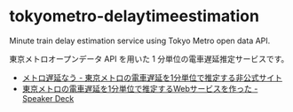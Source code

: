 # tokyometro-delaytimeestimation

Minute train delay estimation service using Tokyo Metro open data API.

東京メトロオープンデータ API を用いた 1 分単位の電車遅延推定サービスです。

- [メトロ遅延なう - 東京メトロの電車遅延を1分単位で推定する非公式サイト](https://kram.nyamikan.net/metro_delay_now/)
- [東京メトロの電車遅延を1分単位で推定するWebサービスを作った - Speaker Deck](https://speakerdeck.com/typewriter/dong-jing-metorofalsedian-che-chi-yan-wo1fen-dan-wei-detui-ding-suruwebsabisuwozuo-tuta)

